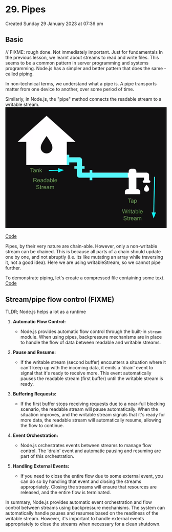 # 29. Pipes
Created Sunday 29 January 2023 at 07:36 pm

## Basic
// FIXME: rough done. Not immediately important. Just for fundamentals
In the previous lesson, we learnt about streams to read and write files.
This seems to be a common pattern in server programming and systems programming.
Node.js has a simpler and better pattern that does the same - called piping.

In non-technical terms, we understand what a pipe is. A pipe transports matter from one device to another, over some period of time.

Similarly, in Node.js, the "pipe" method connects the readable stream to a writable stream.
![](../../../../assets/29_Pipes-image-1-fdde2790.png)

[Code](https://github.com/exemplar-codes/codevolution-nodejs/commit/85f89e279119f9096eddea4882f445644a58aed5)

Pipes, by their very nature are chain-able. However, only a non-writable stream can be chained. This is because all parts of a chain should update one by one, and not abruptly (i.e. its like mutating an array while traversing it, not a good idea). Here we are using writableStream, so we cannot pipe further.

To demonstrate piping, let's create a compressed file containing some text. [Code](https://github.com/exemplar-codes/codevolution-nodejs/commit/ef9cb9b25dc2ae09e63aedcad4ecbc4afa97fc42)

## Stream/pipe flow control (FIXME)
TLDR; Node.js helps a lot as a runtime
1. **Automatic Flow Control:**
   - Node.js provides automatic flow control through the built-in `stream` module. When using pipes, backpressure mechanisms are in place to handle the flow of data between readable and writable streams.

2. **Pause and Resume:**
   - If the writable stream (second buffer) encounters a situation where it can't keep up with the incoming data, it emits a 'drain' event to signal that it's ready to receive more. This event automatically pauses the readable stream (first buffer) until the writable stream is ready.

3. **Buffering Requests:**
   - If the first buffer stops receiving requests due to a near-full blocking scenario, the readable stream will pause automatically. When the situation improves, and the writable stream signals that it's ready for more data, the readable stream will automatically resume, allowing the flow to continue.

4. **Event Orchestration:**
   - Node.js orchestrates events between streams to manage flow control. The 'drain' event and automatic pausing and resuming are part of this orchestration.

5. **Handling External Events:**
   - If you need to close the entire flow due to some external event, you can do so by handling that event and closing the streams appropriately. Closing the streams will ensure that resources are released, and the entire flow is terminated.

In summary, Node.js provides automatic event orchestration and flow control between streams using backpressure mechanisms. The system can automatically handle pauses and resumes based on the readiness of the writable stream. However, it's important to handle external events appropriately to close the streams when necessary for a clean shutdown.